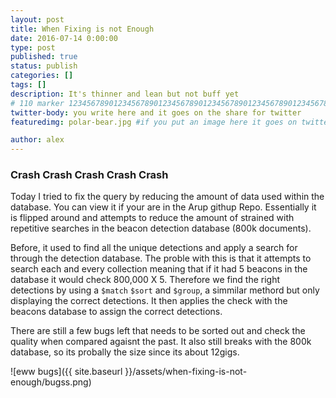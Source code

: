 ```yaml
---
layout: post
title: When Fixing is not Enough
date: 2016-07-14 0:00:00
type: post
published: true
status: publish
categories: []
tags: []
description: It's thinner and lean but not buff yet
# 110 marker 1234567890123456789012345678901234567890123456789012345678901234567890123456789012345678901234567890123456789
twitter-body: you write here and it goes on the share for twitter
featuredimg: polar-bear.jpg #if you put an image here it goes on twitter too

author: alex
---
```


### Crash Crash Crash Crash Crash

Today I tried to fix the query by reducing the amount of data used within the database. You can view it if your are in the Arup githup Repo. Essentially it is flipped around and attempts to reduce the amount of strained with repetitive searches in the beacon detection database (800k documents). 

Before, it used to find all the unique detections and apply a search for through the detection database. The proble with this is that it attempts to search each and every collection meaning that if it had 5 beacons in the database it would check 800,000 X 5. Therefore we find the right detections by using a `$match` `$sort` and `$group`, a simmilar methord but only displaying the correct detections. It then applies the check with the beacons database to assign the correct detections.

There are still a few bugs left that needs to be sorted out and check the quality when compared agaisnt the past. It also still breaks with the 800k database, so its probally the size since its about 12gigs.

![eww bugs]({{ site.baseurl }}/assets/when-fixing-is-not-enough/bugss.png) 

